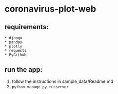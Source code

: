 # coronavirus-plot-web

## requirements:
    * django
    * pandas
    * plotly
    * requests
    * PyGithub

## run the app:
1. follow the instructions in sample_data/Readme.md
2. `python manage.py runserver`